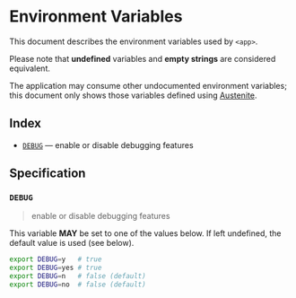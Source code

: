 # Environment Variables

This document describes the environment variables used by `<app>`.

Please note that **undefined** variables and **empty strings** are considered
equivalent.

The application may consume other undocumented environment variables; this
document only shows those variables defined using [Austenite].

[austenite]: https://github.com/ezzatron/austenite

## Index

- [`DEBUG`](#DEBUG) — enable or disable debugging features

## Specification

### `DEBUG`

> enable or disable debugging features

This variable **MAY** be set to one of the values below.
If left undefined, the default value is used (see below).

```sh
export DEBUG=y   # true
export DEBUG=yes # true
export DEBUG=n   # false (default)
export DEBUG=no  # false (default)
```
